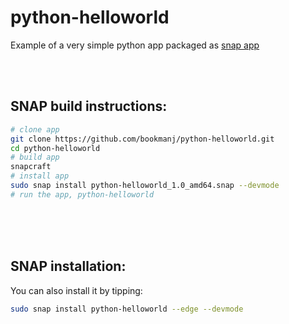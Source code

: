 # python-helloworld

Example of a very simple python app packaged as [snap app](https://snapcraft.io)

<br><br>
## SNAP build instructions:

```bash
# clone app
git clone https://github.com/bookmanj/python-helloworld.git
cd python-helloworld
# build app
snapcraft
# install app
sudo snap install python-helloworld_1.0_amd64.snap --devmode
# run the app, python-helloworld
```
<br><br><br>

## SNAP installation:
You can also install it by tipping:

```bash
sudo snap install python-helloworld --edge --devmode
```

<br>
<br>
<br>
<br>
<br>
<br>

